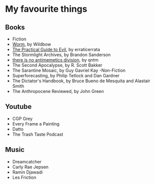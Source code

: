# My favourite things
## Books
- Fiction
 - [Worm](https://parahumans.wordpress.com/), by Wildbow
 - [The Practical Guide to Evil](https://practicalguidetoevil.wordpress.com/), by erraticerrata
 - The Stormlight Archives, by Brandon Sanderson
 - [there is no antimemetics division](https://qntm.org/scp), by qntm
 - The Second Apocalypse, by R. Scott Bakker
 - The Sarantine Mosaic, by Guy Gavriel Kay
-Non-Fiction
  - Superforecasting, by Philip Tetlock and Dan Gardner
  - The Dictator's Handbook, by Bruce Bueno de Mesquita and Alastair Smith
  - The Anthropocene Reviewed, by John Green

## Youtube
- CGP Grey
- Every Frame a Painting
- Datto
- The Trash Taste Podcast

## Music
- Dreamcatcher
- Carly Rae Jepsen
- Ramin Djawadi
- Les Friction

